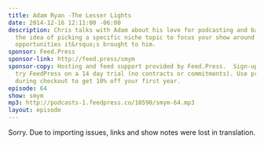```yaml
---
title: Adam Ryan -The Lesser Lights
date: 2014-12-16 12:11:00 -06:00
description: Chris talks with Adam about his love for podcasting and basketball and
  the idea of picking a specific niche topic to focus your show around and the unique
  opportunities it&rsquo;s brought to him.
sponsor: Feed.Press
sponsor-link: http://feed.press/smym
sponsor-copy: Hosting and feed support provided by Feed.Press.  Sign-up today and
  try FeedPress on a 14 day trial (no contracts or commitments). Use promo code "smym"
  during checkout to get 10% off your first year.
episode: 64
show: smym
mp3: http://podcasts-1.feedpress.co/10590/smym-64.mp3
layout: episode
---
```


Sorry. Due to importing issues, links and show notes were lost in translation.
